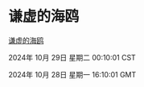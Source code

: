# 谦虚的海鸥
[谦虚的海鸥](http://219.139.197.74:56308/qxdho/course/base/hotlink/index.php)

2024年 10月 29日 星期二 00:10:01 CST

2024年 10月 28日 星期一 16:10:01 GMT
